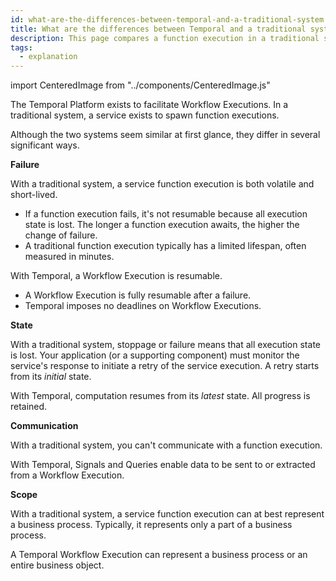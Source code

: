 ```yaml
---
id: what-are-the-differences-between-temporal-and-a-traditional-system
title: What are the differences between Temporal and a traditional system?
description: This page compares a function execution in a traditional system and a Workflow Execution in Temporal.
tags:
  - explanation
---
```


import CenteredImage from "../components/CenteredImage.js"

The Temporal Platform exists to facilitate Workflow Executions.
In a traditional system, a service exists to spawn function executions.

<CenteredImage
imagePath="/diagrams/temporal-vs-traditional.svg"
imageSize="100"
title="Temporal vs Traditional system"
/>

Although the two systems seem similar at first glance, they differ in several significant ways.

**Failure**

With a traditional system, a service function execution is both volatile and short-lived.

- If a function execution fails, it's not resumable because all execution state is lost. The longer a function execution awaits, the higher the change of failure.
- A traditional function execution typically has a limited lifespan, often measured in minutes.

With Temporal, a Workflow Execution is resumable.

- A Workflow Execution is fully resumable after a failure.
- Temporal imposes no deadlines on Workflow Executions.

**State**

With a traditional system, stoppage or failure means that all execution state is lost.
Your application (or a supporting component) must monitor the service's response to initiate a retry of the service execution.
A retry starts from its _initial_ state.

With Temporal, computation resumes from its _latest_ state. All progress is retained.

**Communication**

With a traditional system, you can't communicate with a function execution.

With Temporal, Signals and Queries enable data to be sent to or extracted from a Workflow Execution.

**Scope**

With a traditional system, a service function execution can at best represent a business process.
Typically, it represents only a part of a business process.

A Temporal Workflow Execution can represent a business process or an entire business object.
